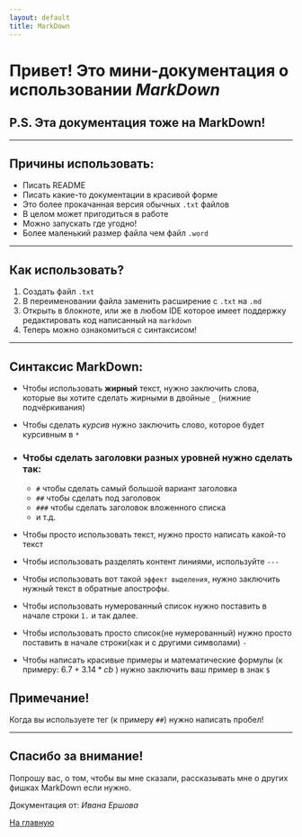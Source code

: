 ```yaml
---
layout: default
title: MarkDown
---
```


# Привет! Это мини-документация о использовании *MarkDown*
## P.S. Эта документация тоже на MarkDown!

---

## Причины использовать:
- Писать README
- Писать какие-то документации в красивой форме
- Это более прокачанная версия обычных `.txt` файлов
- В целом может пригодиться в работе
- Можно запускать где угодно!
- Более маленький размер файла чем файл `.word`

---

## Как использовать?
1. Создать файл `.txt`
2. В переименовании файла заменить расширение с `.txt` на `.md`
3. Открыть в блокноте, или же в любом IDE которое имеет поддержку редактировать код написанный на `markdown`
4. Теперь можно ознакомиться с синтаксисом!

---

## Синтаксис MarkDown:
- Чтобы использовать __жирный__ текст, нужно заключить слова, которые вы хотите сделать жирными в двойные `_` (нижние подчёркивания)

- Чтобы сделать *курсив* нужно заключить слово, которое будет курсивным в `*`

- ### Чтобы сделать заголовки разных уровней нужно сделать так:
  - `#` чтобы сделать самый большой вариант заголовка
  - `##` чтобы сделать под заголовок
  - `###` чтобы сделать заголовок вложенного списка
  - и т.д.


- Чтобы просто использовать текст, нужно просто написать какой-то текст


- Чтобы использовать разделять контент линиями, используйте `---`


- Чтобы использовать вот такой `эффект выделения`, нужно заключить нужный текст в обратные апострофы.


- Чтобы использовать нумерованный список нужно поставить в начале строки `1.` и так далее.


- Чтобы использовать просто список(не нумерованный) нужно просто поставить в начале строки(как и с другими символами) `-`


- Чтобы написать красивые примеры и математические формулы (к примеру: $6.7 + 3.14 * cb$ ) нужно заключить ваш пример в знак `$`


## Примечание!

Когда вы используете тег (к примеру `##`) нужно написать пробел!

---

## Спасибо за внимание!

Попрошу вас, о том, чтобы вы мне сказали, рассказывать мне о других фишках MarkDown если нужно.

Документация от: *Ивана Ершова*

[На главную](/)

